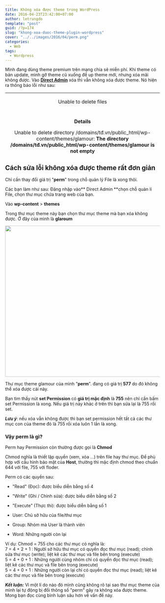 ```yaml
---
title: Không xóa được theme trong WordPress
date: 2016-04-23T23:42:00+07:00
author: letrungdo
template: "post"
guid: /?p=174
slug: "khong-xoa-duoc-theme-plugin-wordpress"
cover: "../../images/2016/04/perm.png"
categories:
  - Web
tags:
  - Wordpress
---
```


Mình đang dùng theme premium trên mạng chia sẽ miễn phí. Khi theme có bản update, mình gỡ theme cũ xuống để up theme mới, nhưng xóa mãi không được. Vào <a href="https://en.wikipedia.org/wiki/DirectAdmin" target="_blank" rel="noopener"><strong>Direct Admin</strong></a> xóa thì vẫn không xóa được theme. Nó hiện ra thông báo lỗi như sau:

<table style="height: 201px;" width="823" cellspacing="0" cellpadding="5">
  <tr>
    <td align="center" valign="middle">
      <p align="center">
        Unable to delete files
      </p>
    </td>
  </tr>
  
  <tr>
    <td align="center" valign="middle" height="1">
    </td>
  </tr>
  
  <tr>
    <td align="center" valign="top">
      <p align="center">
        <b>Details</b>
      </p>
      <p align="center">
        Unable to delete directory /domains/tđ.vn/public_html/wp-content/themes/glamour: <b>The directory /domains/tđ.vn/public_html/wp-content/themes/glamour is not empty</b>
      </p>
    </td>
  </tr>
</table>

## Cách sửa lỗi không xóa được theme rất đơn giản

Chỉ cần thay đổi giá trị "**perm**" trong chỗ quản lý File là xong thôi.

Các bạn làm như sau: Đăng nhập vào** Direct Admin **chọn chỗ quản lí File, chọn thư mục chứa trang web của bạn.

Vào **wp-content** > **themes**

Trong thư mục theme này bạn chọn thư mục theme mà bạn xóa không được. Ở đây của mình là **glaroum**

<img class="aligncenter size-full wp-image-2076" src="/media/2016/04/perm.png" alt="" width="780" height="490" srcset="/media/2016/04/perm.png 780w, /media/2016/04/perm-768x482.png 768w" sizes="(max-width: 780px) 100vw, 780px" />

Thư mục theme glamour của mình "**perm**". đang có giá trị **577** do đó không thể xóa được cái này.

Bạn tìm thấy nút **set Permission** có **giá trị mặc định** là **755** nên chỉ cần bấm set Permission là xong. Nếu giá trị này khác ở trên thì bạn sửa lại là 755 rồi set.

_**Lưu ý**_: nếu xóa vẫn không được thì bạn set permission hết tất cả các thư mục con của theme đó là 755 rồi xóa luôn 1 lần là xong.

### Vậy perm là gì?

Perm hay Permission còn thường được gọi là **Chmod**

Chmod nghĩa là thiết lập quyền (xem, xóa …) trên file hay thư mục. Để phù hợp với cấu hình bảo mật của **Host**, thường thì mặc định chmod theo chuẩn 644 với file, 755 với floder.

Perm có các quyền sau:

- "Read" (Đọc): được biểu diễn bằng số 4
- "Write" (Ghi / Chỉnh sửa): được biểu diễn bằng số 2
- "Execute" (Thực thi): được biểu diễn bằng số 1

- User: Chủ sở hữu của file/thư mục
- Group: Nhóm mà User là thành viên
- Word: Những người còn lại

Ví dụ: Chmod = 755 cho các thư mục có nghĩa là:  
7 = 4 + 2 + 1 : Người sở hữu thư mục có quyền đọc thư mục (read); chỉnh sửa thư mục (write); liệt kê các thư mục và file bên trong (execute)  
5 = 4 + 0 + 1 : Những người cùng nhóm chỉ có quyền đọc thư mục (read); liệt kê các thư mục và file bên trong (execute)  
5 = 4 + 0 + 1 : Những người còn lại chỉ có quyền đọc thư mục (read); liệt kê các thư mục và file bên trong (execute)

_**Kết luận:**_ Vì một lí do nào đó mình cũng không rõ tại sao thư mục theme của mình lại tự động bị đổi thông số "perm" gây ra không xóa được theme. Mong bạn đọc cùng bình luận sâu hơn về vấn đề này.

